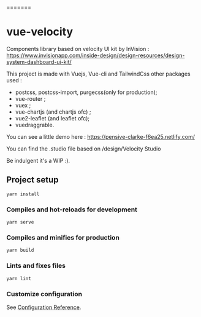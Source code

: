 =======
# vue-velocity
Components library based on velocity UI kit by InVision : https://www.invisionapp.com/inside-design/design-resources/design-system-dashboard-ui-kit/

This project is made with Vuejs, Vue-cli and TailwindCss
other packages used :
- postcss, postcss-import, purgecss(only for production);
- vue-router ;
- vuex ;
- vue-chartjs (and chartjs ofc) ;
- vue2-leaflet (and leaflet ofc);
- vuedraggrable.

You can see a little demo here : https://pensive-clarke-f6ea25.netlify.com/

You can find the .studio file based on /design/Velocity Studio


Be indulgent it's a WIP :).

## Project setup
```
yarn install
```

### Compiles and hot-reloads for development
```
yarn serve
```

### Compiles and minifies for production
```
yarn build
```

### Lints and fixes files
```
yarn lint
```

### Customize configuration
See [Configuration Reference](https://cli.vuejs.org/config/).
